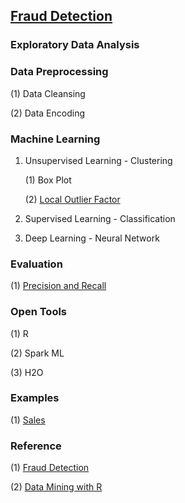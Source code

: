 ## [Fraud Detection](https://en.wikipedia.org/wiki/Data_analysis_techniques_for_fraud_detection)

### Exploratory Data Analysis


### Data Preprocessing

(1) Data Cleansing

(2) Data Encoding


### Machine Learning

1. Unsupervised Learning - Clustering
    
    (1) Box Plot

    (2) [Local Outlier Factor](LOF.md)

2. Supervised Learning - Classification
3. Deep Learning - Neural Network



### Evaluation

(1) [Precision and Recall](/evaluation/precision-recall/)


### Open Tools

(1) R

(2) Spark ML

(3) H2O


### Examples

(1) [Sales](/data/example/DMwR-sales/)


### Reference

(1) [Fraud Detection](http://www.statsoft.com/textbook/fraud-detection)

(2) [Data Mining with R](http://www.amazon.com/Data-Mining-Learning-Knowledge-Discovery/dp/1439810184)








